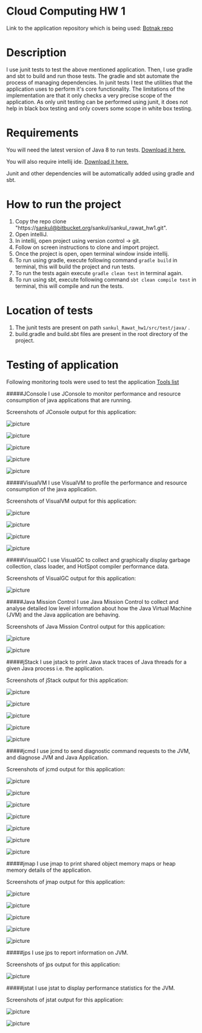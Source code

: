 Cloud Computing HW 1
======

Link to the application repository which is being used:
[Botnak repo](https://github.com/Gocnak/Botnak)

# Description
I use junit tests to test the above mentioned application. 
Then, I use gradle and sbt to build and run those tests. 
The gradle and sbt automate the process of managing dependencies. 
In junit tests I test the utilities that the application uses to perform it's core functionality. 
The limitations of the implementation are that it only checks a very precise scope of the application. 
As only unit testing can be performed using junit, it does not help in black box testing and only covers some scope in white box testing.    

# Requirements
You will need the latest version of Java 8 to run tests. [Download it here.](http://www.oracle.com/technetwork/java/javase/downloads/jre8-downloads-2133155.html)

You will also require intellij ide. [Download it here.](https://www.jetbrains.com/idea/download/#section=windows)

Junit and other dependencies will be automatically added using gradle and sbt.

# How to run the project
1. Copy the repo clone "https://sankul@bitbucket.org/sankul/sankul_rawat_hw1.git".
2. Open intelliJ.
3. In intellij, open project using version control -> git.
4. Follow on screen instructions to clone and import project.
5. Once the project is open, open terminal window inside intellij.
6. To run using gradle, execute following command `gradle build` in terminal, this will build the project and run tests.
7. To run the tests again execute `gradle clean test` in terminal again.
8. To run using sbt, execute following command `sbt clean compile test` in terminal, this will compile and run the tests.    

# Location of tests
1. The junit tests are present on path `sankul_Rawat_hw1/src/test/java/` .
2. build.gradle and build.sbt files are present in the root directory of the project.

# Testing of application
Following monitoring tools were used to test the application [Tools list](https://docs.oracle.com/javase/8/docs/technotes/guides/troubleshoot/tooldescr025.html) 

#####JConsole
I use JConsole to monitor performance and resource consumption of java applications that are running.

Screenshots of JConsole output for this application:

![picture](screenshots/jconsole1.png)

![picture](screenshots/jconsole2.png)

![picture](screenshots/jconsole3.png)

![picture](screenshots/jconsole4.png)

![picture](screenshots/jconsole5.png)

#####VisualVM
I use VisualVM to profile the performance and resource consumption of the java application.

Screenshots of VisualVM output for this application:

![picture](screenshots/VisualVM1.png)

![picture](screenshots/VisualVM2.png)

![picture](screenshots/VisualVM3.png)

![picture](screenshots/VisualVM4.png)

#####VisualGC
I use VisualGC to collect and graphically display garbage collection, class loader, and HotSpot compiler performance data.

Screenshots of VisualGC output for this application:

![picture](screenshots/VisualGC1.png)

#####Java Mission Control
I use Java Mission Control to collect and analyse detailed low level information about how the Java Virtual Machine (JVM) and the Java application are behaving.

Screenshots of Java Mission Control output for this application:

![picture](screenshots/JavaMissionControl1.png)

![picture](screenshots/JavaMissionControl2.png)

#####jStack
I use jstack to print Java stack traces of Java threads for a given Java process i.e. the application.

Screenshots of jStack output for this application:

![picture](screenshots/jstack1.png)

![picture](screenshots/jstack2.png)

![picture](screenshots/jstack3.png)

![picture](screenshots/jstack4.png)

![picture](screenshots/jstack5.png)

#####jcmd
I use jcmd to send diagnostic command requests to the JVM, and diagnose JVM and Java Application.

Screenshots of jcmd output for this application:

![picture](screenshots/jcmd1.png)

![picture](screenshots/jcmd2.png)

![picture](screenshots/jcmd3.png)

![picture](screenshots/jcmd4.png)

![picture](screenshots/jcmd5.png)

![picture](screenshots/jcmd6.png)

![picture](screenshots/jcmd7.png)

#####jmap
I use jmap to print shared object memory maps or heap memory details of the application.

Screenshots of jmap output for this application:

![picture](screenshots/jmap1.png)

![picture](screenshots/jmap2.png)

![picture](screenshots/jmap3.png)

![picture](screenshots/jmap4.png)

![picture](screenshots/jmap5.png)

#####jps
I use jps to report information on JVM.

Screenshots of jps output for this application:

![picture](screenshots/jps1.png)

#####jstat
I use jstat to display performance statistics for the JVM.

Screenshots of jstat output for this application:

![picture](screenshots/jstat1.png)

![picture](screenshots/jstat2.png)

